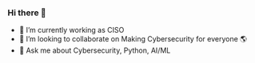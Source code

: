### Hi there 👋


- 🔭 I’m currently working as CISO
- 👯 I’m looking to collaborate on Making Cybersecurity for everyone 🌎
- 💬 Ask me about Cybersecurity, Python, AI/ML


<!--
**fabiand93/fabiand93** is a ✨ _special_ ✨ repository because its `README.md` (this file) appears on your GitHub profile.

Here are some ideas to get you started:

- 🔭 I’m currently working on ...
- 🌱 I’m currently learning ...
- 👯 I’m looking to collaborate on ...
- 🤔 I’m looking for help with ...
- 💬 Ask me about ...
- 📫 How to reach me: ...
- 😄 Pronouns: ...
- ⚡ Fun fact: ...
-->
